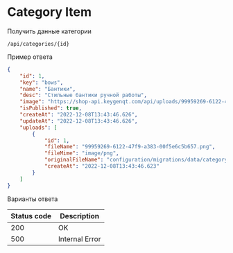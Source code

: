 Category Item
===================

Получить данные категории

```shell title="Method <span class='color-method'>GET</span>"
/api/categories/{id}
```

Пример ответа

```json title="Response <span class='color-200'>200</span>"
{
    "id": 1,
    "key": "bows",
    "name": "Бантики",
    "desc": "Стильные бантики ручной работы",
    "image": "https://shop-api.keygenqt.com/api/uploads/99959269-6122-47f9-a383-00f5e6c5b657.png",
    "isPublished": true,
    "createAt": "2022-12-08T13:43:46.626",
    "updateAt": "2022-12-08T13:43:46.626",
    "uploads": [
        {
            "id": 1,
            "fileName": "99959269-6122-47f9-a383-00f5e6c5b657.png",
            "fileMime": "image/png",
            "originalFileName": "configuration/migrations/data/category/cat_1.png",
            "createAt": "2022-12-08T13:43:46.623"
        }
    ]
}
```

Варианты ответа

| Status code                          | Description    |
|--------------------------------------|----------------|
| <span class='color-200'>200</span>   | OK             |
| <span class='color-error'>500</span> | Internal Error |